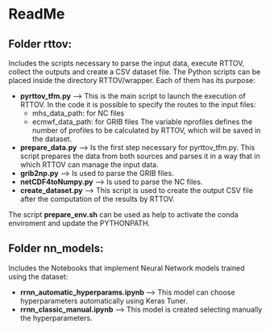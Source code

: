 # ReadMe

## Folder **rttov**:
Includes the scripts necessary to parse the input data, execute RTTOV, collect the outputs and create a CSV dataset file.
The Python scripts can be placed inside the directory RTTOV/wrapper. Each of them has its purpose:
- **pyrttov_tfm.py** --> This is the main script to launch the execution of RTTOV. In the code it is possible to specify the routes to the input files:
  * mhs_data_path: for NC files
  * ecmwf_data_path: for GRIB files
  The variable nprofiles defines the number of profiles to be calculated by RTTOV, which will be saved in the dataset.
- **prepare_data.py** --> Is the first step necessary for pyrttov_tfm.py. This script prepares the data from both sources and parses it in a way that in which RTTOV can manage the input data. 
- **grib2np.py** --> Is used to parse the GRIB files.
- **netCDF4toNumpy.py** --> Is used to parse the NC files.
- **create_dataset.py** --> This script is used to create the output CSV file after the computation of the results by RTTOV.

The script **prepare_env.sh** can be used as help to activate the conda enviroment and update the PYTHONPATH.

## Folder **nn_models**:
Includes the Notebooks that implement Neural Network models trained using the dataset:
- **rrnn_automatic_hyperparams.ipynb** --> This model can choose hyperparameters automatically using Keras Tuner.
- **rrnn_classic_manual.ipynb** --> This model is created selecting manually the hyperparameters.




